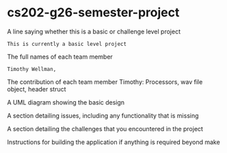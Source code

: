 # cs202-g26-semester-project

A line saying whether this is a basic or challenge level project
    
	This is currently a basic level project


The full names of each team member
	
	Timothy Wellman, 
    
	
The contribution of each team member
	Timothy: Processors, wav file object, header struct
	
	
	
	
A UML diagram showing the basic design





A section detailing issues, including any functionality that is missing




A section detailing the challenges that you encountered in the project




Instructions for building the application if anything is required beyond make




